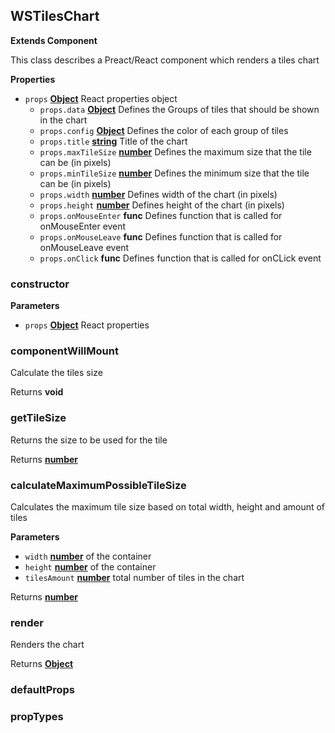 <!-- Generated by documentation.js. Update this documentation by updating the source code. -->

## WSTilesChart

**Extends Component**

This class describes a Preact/React component which renders a tiles chart

**Properties**

-   `props` **[Object](https://developer.mozilla.org/en-US/docs/Web/JavaScript/Reference/Global_Objects/Object)** React properties object
    -   `props.data` **[Object](https://developer.mozilla.org/en-US/docs/Web/JavaScript/Reference/Global_Objects/Object)** Defines the Groups of tiles that should be shown in the chart
    -   `props.config` **[Object](https://developer.mozilla.org/en-US/docs/Web/JavaScript/Reference/Global_Objects/Object)** Defines the color of each group of tiles
    -   `props.title` **[string](https://developer.mozilla.org/en-US/docs/Web/JavaScript/Reference/Global_Objects/String)** Title of the chart
    -   `props.maxTileSize` **[number](https://developer.mozilla.org/en-US/docs/Web/JavaScript/Reference/Global_Objects/Number)** Defines the maximum size that the tile can be (in pixels)
    -   `props.minTileSize` **[number](https://developer.mozilla.org/en-US/docs/Web/JavaScript/Reference/Global_Objects/Number)** Defines the minimum size that the tile can be (in pixels)
    -   `props.width` **[number](https://developer.mozilla.org/en-US/docs/Web/JavaScript/Reference/Global_Objects/Number)** Defines width of the chart (in pixels)
    -   `props.height` **[number](https://developer.mozilla.org/en-US/docs/Web/JavaScript/Reference/Global_Objects/Number)** Defines height of the chart (in pixels)
    -   `props.onMouseEnter` **func** Defines function that is called for onMouseEnter event
    -   `props.onMouseLeave` **func** Defines function that is called for onMouseLeave event
    -   `props.onClick` **func** Defines function that is called for onCLick event

### constructor

**Parameters**

-   `props` **[Object](https://developer.mozilla.org/en-US/docs/Web/JavaScript/Reference/Global_Objects/Object)** React properties

### componentWillMount

Calculate the tiles size

Returns **void** 

### getTileSize

Returns the size to be used for the tile

Returns **[number](https://developer.mozilla.org/en-US/docs/Web/JavaScript/Reference/Global_Objects/Number)** 

### calculateMaximumPossibleTileSize

Calculates the maximum tile size based on total width, height and amount of tiles

**Parameters**

-   `width` **[number](https://developer.mozilla.org/en-US/docs/Web/JavaScript/Reference/Global_Objects/Number)** of the container
-   `height` **[number](https://developer.mozilla.org/en-US/docs/Web/JavaScript/Reference/Global_Objects/Number)** of the container
-   `tilesAmount` **[number](https://developer.mozilla.org/en-US/docs/Web/JavaScript/Reference/Global_Objects/Number)** total number of tiles in the chart

Returns **[number](https://developer.mozilla.org/en-US/docs/Web/JavaScript/Reference/Global_Objects/Number)** 

### render

Renders the chart

Returns **[Object](https://developer.mozilla.org/en-US/docs/Web/JavaScript/Reference/Global_Objects/Object)** 

### defaultProps

### propTypes
